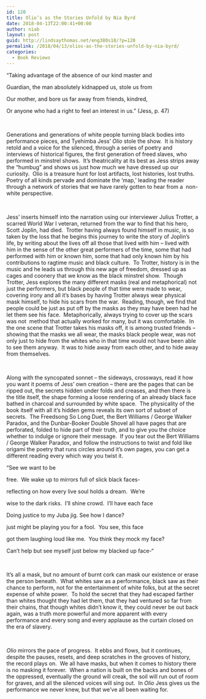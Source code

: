 ```yaml
---
id: 120
title: Olio’s as the Stories Unfold by Nia Byrd
date: 2018-04-13T22:00:41+00:00
author: niab
layout: post
guid: http://lindsaythomas.net/eng380s18/?p=120
permalink: /2018/04/13/olios-as-the-stories-unfold-by-nia-byrd/
categories:
  - Book Reviews
---
```

“Taking advantage of the absence of our kind master and

Guardian, the man absolutely kidnapped us, stole us from

Our mother, and bore us far away from friends, kindred,

Or anyone who had a right to feel an interest in us.” (Jess, p. 47)

&nbsp;

Generations and generations of white people turning black bodies into performance pieces, and Tyehimba Jess’ _Olio_ stole the show.  It is history retold and a voice for the silenced, through a series of poetry and interviews of historical figures, the first generation of freed slaves, who performed in minstrel shows.  It’s theatricality at its best as Jess strips away the “humbug” and shows us just how much we have dressed up our curiosity.  Olio is a treasure hunt for lost artifacts, lost histories, lost truths.  Poetry of all kinds pervade and dominate the ‘map,’ leading the reader through a network of stories that we have rarely gotten to hear from a  non-white perspective.

&nbsp;

Jess’ inserts himself into the narration using our interviewer Julius Trotter, a scarred World War I veteran, returned from the war to find that his hero, Scott Joplin, had died.  Trotter having always found himself in music, is so taken by the loss that he begins this journey to write the story of Joplin’s life, by writing about the lives off all those that lived with him &#8211; lived with him in the sense of the other great performers of the time, some that had performed with him or known him, some that had only known him by his contributions to ragtime music and black culture.  To Trotter, history is in the music and he leads us through this new age of freedom, dressed up as cages and coonery that we know as the black minstrel show.  Though Trotter, Jess explores the many different masks (real and metaphorical) not just the performers, but black people of that time were made to wear, covering irony and all it’s bases by having Trotter always wear physical mask himself, to hide his scars from the war.  Reading, though, we find that people could be just as put off by the masks as they may have been had he let them see his face.  Metaphorically, always trying to cover up the scars was not  method that actually worked for many, but it was comfortable.  In the one scene that Trotter takes his masks off, it is among trusted friends &#8211; showing that the masks we all wear, the masks black people wear, was not only just to hide from the whites who in that time would not have been able to see them anyway.  It was to hide away from each other, and to hide away from themselves.

&nbsp;

Along with the syncopated sonnet &#8211; the sideways, crossways, read it how you want it poems of Jess’ own creation &#8211; there are the pages that can be ripped out, the secrets hidden under folds and creases, and then there is the title itself, the shape forming a loose rendering of an already black face bathed in charcoal and surrounded by white space.  The physicality of the book itself with all it’s hidden gems reveals its own sort of subset of secrets.  The Freedsong So Long Duet, the Bert Williams / George Walker Paradox, and the Dunbar-Booker Double Shovel all have pages that are perforated, folded to hide part of their truth, and to give you the choice whether to indulge or ignore their message.  If you tear out the Bert Williams / George Walker Paradox, and follow the instructions to twist and fold like origami the poetry that runs circles around it’s own pages, you can get a different reading every which way you twist it.

“See we want to be

free.  We wake up to mirrors full of slick black faces-

reflecting on how every live soul holds a dream.  We’re

wise to the dark risks.  I’ll shine crowd.  I’ll have each face

Doing justice to my Juba jig. See how I dance?

just might be playing you for a fool.  You see, this face

got them laughing loud like me.  You think they mock my face?

Can’t help but see myself just below my blacked up face-“

&nbsp;

It’s all a mask, but no amount of burnt cork can mask our existence or erase the person beneath.  What whites saw as a performance, black saw as their chance to perform, not for the entertainment of white folks, but at the secret expense of white power.  To hold the secret that they had escaped farther than whites thought they had let them, that they had ventured so far from their chains, that though whites didn’t know it, they could never be out back again, was a truth more powerful and more apparent with every performance and every song and every applause as the curtain closed on the era of slavery.

&nbsp;

_Olio_ mirrors the pace of progress.  It ebbs and flows, but it continues, despite the pauses, resets, and deep scratches in the grooves of history, the record plays on.  We all have masks, but when it comes to history there is no masking it forever.  When a nation is built on the backs and bones of the oppressed, eventually the ground will creak, the soil will run out of room for graves, and all the silenced voices will sing out.  In _Olio_ Jess gives us the performance we never knew, but that we’ve all been waiting for.

&nbsp;